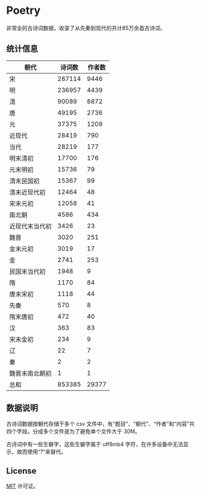 # Poetry

非常全的古诗词数据，收录了从先秦到现代的共计85万余首古诗词。

## 统计信息

| 朝代                   | 诗词数  | 作者数  |
|-----------------------|--------|--------|
| 宋                    | 287114 |   9446 |
| 明                    | 236957 |   4439 |
| 清                    |  90089 |   8872 |
| 唐                    |  49195 |   2736 |
| 元                    |  37375 |   1209 |
| 近现代                |  28419 |    790 |
| 当代                  |  28219 |    177 |
| 明末清初               |  17700 |    176 |
| 元末明初               |  15736 |     79 |
| 清末民国初             |  15367 |     99 |
| 清末近现代初           |  12464 |     48 |
| 宋末元初              |  12058 |     41 |
| 南北朝                |   4586 |    434 |
| 近现代末当代初         |   3426 |     23 |
| 魏晋                  |   3020 |    251 |
| 金末元初              |   3019 |     17 |
| 金                    |   2741 |    253 |
| 民国末当代初           |   1948 |      9 |
| 隋                    |   1170 |     84 |
| 唐末宋初              |   1118 |     44 |
| 先秦                  |    570 |      8 |
| 隋末唐初              |    472 |     40 |
| 汉                    |    363 |     83 |
| 宋末金初              |    234 |      9 |
| 辽                    |     22 |      7 |
| 秦                    |      2 |      2 |
| 魏晋末南北朝初          |      1 |      1 |
| 总和                  | 853385 |  29377 |

## 数据说明

古诗词数据按朝代存储于多个 csv 文件中，有“题目”、“朝代”、“作者”和“内容”共四个字段。分成多个文件是为了避免单个文件大于 30M。

古诗词中有一些生僻字，这些生僻字属于 utf8mb4 字符，在许多设备中无法显示，故而使用“?”来替代。

## License

[MIT](https://github.com/werner-wiki/Poetry/blob/master/LICENSE) 许可证。
